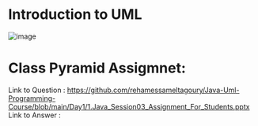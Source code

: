 # Introduction to UML
  ![image](https://user-images.githubusercontent.com/36308055/124129174-d1c44480-da7d-11eb-8a55-69e8b6b448c6.png)
  
# Class Pyramid Assigmnet:
  Link to Question : https://github.com/rehamessameltagoury/Java-Uml-Programming-Course/blob/main/Day1/1.Java_Session03_Assignment_For_Students.pptx
  Link to Answer : 
